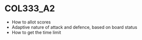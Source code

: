 # COL333_A2
- How to allot scores
- Adaptive nature of attack and defence, based on board status
- How to get the time limit